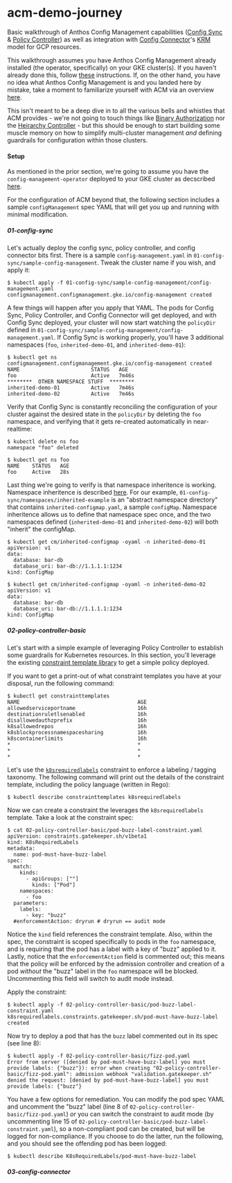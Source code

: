 # acm-demo-journey
Basic walkthrough of Anthos Config Management capabilities ([Config Sync](https://cloud.google.com/kubernetes-engine/docs/add-on/config-sync/overview) &amp; [Policy Controller](https://cloud.google.com/anthos-config-management/docs/concepts/policy-controller)) as well as integration with [Config Connector](https://cloud.google.com/config-connector/docs/overview)'s [KRM](https://github.com/kubernetes/community/blob/master/contributors/design-proposals/architecture/resource-management.md) model for GCP resources.

This walkthrough assumes you have Anthos Config Management already installed (the operator, specifically) on your GKE cluster(s). If you haven't already done this, follow [these](https://cloud.google.com/anthos-config-management/docs/how-to/installing) instructions. If, on the other hand, you have no idea what Anthos Config Management is and you landed here by mistake, take a moment to familiarize yourself with ACM  via an overview [here](https://cloud.google.com/anthos-config-management/docs/overview).

This isn't meant to be a deep dive in to all the various bells and whistles that ACM provides - we're not going to touch things like [Binary Authorization](https://cloud.google.com/binary-authorization/docs/overview) nor the [Heirarchy Controller](https://cloud.google.com/kubernetes-engine/docs/add-on/config-sync/concepts/hierarchy-controller) - but this should be enough to start building some muscle memory on how to simplify multi-cluster management *and* defining guardrails for configuration within those clusters. 

#### Setup

As mentioned in the prior section, we're going to assume you have the `config-management-operator` deployed to your GKE cluster as decscribed [here](https://cloud.google.com/anthos-config-management/docs/how-to/installing-config-sync#configuring-config-sync).

For the configuration of ACM beyond that, the following section includes a sample `configManagement` spec YAML that will get you up and running with minimal modification. 


##### 01-config-sync

Let's actually deploy the config sync, policy controller, and config connector bits first. There is a sample `config-management.yaml` in `01-config-sync/sample-config-management`. Tweak the cluster name if you wish, and apply it:

```
$ kubectl apply -f 01-config-sync/sample-config-management/config-management.yaml
configmanagement.configmanagement.gke.io/config-management created
```

A few things will happen after you apply that YAML. The pods for Config Sync, Policy Controller, and Config Connector will get deployed, and with Config Sync deployed, your cluster will now start watching the `policyDir` defined in `01-config-sync/sample-config-management/config-management.yaml`. If Config Sync is working properly, you'll have 3 additional namespaces (`foo`, `inherited-demo-01`, and `inherited-demo-01`):

```
$ kubectl get ns
configmanagement.configmanagement.gke.io/config-management created
NAME                       STATUS   AGE
foo                        Active   7m46s
********  OTHER NAMESPACE STUFF  ********
inherited-demo-01          Active   7m46s
inherited-demo-02          Active   7m46s
```

Verify that Config Sync is constantly reconciling the configuration of your cluster against the desired state in the `policyDir` by deleting the `foo` namespace, and verifying that it gets re-created automatically in near-realtime:

```
$ kubectl delete ns foo
namespace "foo" deleted

$ kubectl get ns foo
NAME    STATUS   AGE
foo     Active   28s
```

Last thing we're going to verify is that namespace inheritence is working. Namespace inheritence is described [here](https://cloud.google.com/kubernetes-engine/docs/add-on/config-sync/concepts/namespace-inheritance). For our example, `01-config-sync/namespaces/inherited-example` is an "abstract namespace directory" that contains `inherited-configmap.yaml`, a sample `configMap`. Namespace inheritence allows us to define that namespace spec once, and the two namespaces defined (`inherited-demo-01` and `inherited-demo-02`) will both "inherit" the configMap.

```
$ kubectl get cm/inherited-configmap -oyaml -n inherited-demo-01
apiVersion: v1
data:
  database: bar-db
  database_uri: bar-db://1.1.1.1:1234
kind: ConfigMap

$ kubectl get cm/inherited-configmap -oyaml -n inherited-demo-02
apiVersion: v1
data:
  database: bar-db
  database_uri: bar-db://1.1.1.1:1234
kind: ConfigMap
```

##### 02-policy-controller-basic

Let's start with a simple example of leveraging Policy Controller to establish some guardrails for Kubernetes resources. In this section, you'll leverage the existing [constraint template library](https://cloud.google.com/anthos-config-management/docs/reference/constraint-template-library) to get a simple policy deployed.


If you want to get a print-out of what constraint templates you have at your disposal, run the following command:

```
$ kubectl get constrainttemplates
NAME                                      AGE
allowedserviceportname                    16h
destinationruletlsenabled                 16h
disallowedauthzprefix                     16h
k8sallowedrepos                           16h
k8sblockprocessnamespacesharing           16h
k8scontainerlimits                        16h
*                                         *
*                                         *
*                                         *
```

Let's use the [`k8srequiredlabels`](https://cloud.google.com/anthos-config-management/docs/reference/constraint-template-library#k8srequiredlabels) constraint to enforce a labeling / tagging taxonomy. The following command will print out the details of the constraint template, including the policy language (written in Rego):

```
$ kubectl describe constrainttemplates k8srequiredlabels
```

Now we can create a constraint the leverages the `k8srequiredlabels` template. Take a look at the constraint spec:

```
$ cat 02-policy-controller-basic/pod-buzz-label-constraint.yaml 
apiVersion: constraints.gatekeeper.sh/v1beta1
kind: K8sRequiredLabels
metadata:
  name: pod-must-have-buzz-label
spec:
  match:
    kinds:
      - apiGroups: [""]
        kinds: ["Pod"]
    namespaces:
      - foo
  parameters:
    labels:
      - key: "buzz"
  #enforcementAction: dryrun # dryrun == audit mode
```

Notice the `kind` field references the constraint template. Also, within the spec, the constraint is scoped specifically to pods in the `foo` namespace, and is requiring that the pod has a label with a key of "buzz" applied to it. Lastly, notice that the `enforcementAction` field is commented out; this means that the policy will be enforced by the admission controller and creation of a pod *without* the "buzz" label in the `foo` namespace will be blocked. Uncommenting this field will switch to audit mode instead.

Apply the constraint:

```
$ kubectl apply -f 02-policy-controller-basic/pod-buzz-label-constraint.yaml 
k8srequiredlabels.constraints.gatekeeper.sh/pod-must-have-buzz-label created
```

Now try to deploy a pod that has the `buzz` label commented out in its spec (see line 8):

```
$ kubectl apply -f 02-policy-controller-basic/fizz-pod.yaml 
Error from server ([denied by pod-must-have-buzz-label] you must provide labels: {"buzz"}): error when creating "02-policy-controller-basic/fizz-pod.yaml": admission webhook "validation.gatekeeper.sh" denied the request: [denied by pod-must-have-buzz-label] you must provide labels: {"buzz"}
```

You have a few options for remediation. You can modify the pod spec YAML and uncomment the "buzz" label (line 8 of `02-policy-controller-basic/fizz-pod.yaml`) *or* you can switch the constraint to audit mode (by uncommenting line 15 of `02-policy-controller-basic/pod-buzz-label-constraint.yaml`), so a non-compliant pod can be created, but will be logged for non-compliance. If you choose to do the latter, run the following, and you should see the offending pod has been logged: 

```
$ kubectl describe K8sRequiredLabels/pod-must-have-buzz-label
```

##### 03-config-connector